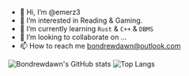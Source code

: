 - 👋 Hi, I’m @emerz3
- 👀 I’m interested in Reading & Gaming.
- 🌱 I’m currently learning `Rust` & `C++` & `DBMS`
- 💞️ I’m looking to collaborate on ...
- 📫 How to reach me bondrewdawn@outlook.com

![Bondrewdawn's GitHub stats](https://github-readme-stats.vercel.app/api?username=emerz3&count_private=true)
![Top Langs](https://github-readme-stats.vercel.app/api/top-langs/?username=emerz3)
<!---
bondrewdawn/bondrewdawn is a ✨ special ✨ repository because its `README.md` (this file) appears on your GitHub profile.
You can click the Preview link to take a look at your changes.
--->
